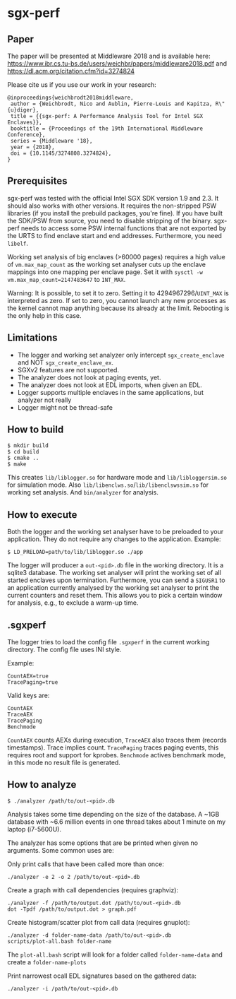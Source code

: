 sgx-perf
========

Paper
-----

The paper will be presented at Middleware 2018 and is available here: https://www.ibr.cs.tu-bs.de/users/weichbr/papers/middleware2018.pdf and https://dl.acm.org/citation.cfm?id=3274824

Please cite us if you use our work in your research:
```
@inproceedings{weichbrodt2018middleware,
 author = {Weichbrodt, Nico and Aublin, Pierre-Louis and Kapitza, R\"{u}diger},
 title = {{sgx-perf: A Performance Analysis Tool for Intel SGX Enclaves}},
 booktitle = {Proceedings of the 19th International Middleware Conference},
 series = {Middleware '18},
 year = {2018},
 doi = {10.1145/3274808.3274824},
}
```

Prerequisites
--------------

sgx-perf was tested with the official Intel SGX SDK version 1.9 and 2.3. It should also works with other versions.
It requires the non-stripped PSW libraries (if you install the prebuild packages, you're fine).
If you have built the SDK/PSW from source, you need to disable stripping of the binary.
sgx-perf needs to access some PSW internal functions that are not exported by the URTS to find enclave start and end addresses.
Furthermore, you need `libelf`. 

Working set analysis of big enclaves (>60000 pages) requires a high value of `vm.max_map_count` as the working set analyser cuts up the enclave mappings into one mapping per enclave page.
Set it with `sysctl -w vm.max_map_count=2147483647` to `INT_MAX`.

Warning: It is possible, to set it to zero. Setting it to 4294967296/`UINT_MAX` is interpreted as zero.
If set to zero, you cannot launch any new processes as the kernel cannot map anything because its already at the limit.
Rebooting is the only help in this case.


Limitations
-----------

- The logger and working set analyzer only intercept `sgx_create_enclave` and NOT `sgx_create_enclave_ex`.
- SGXv2 features are not supported.
- The analyzer does not look at paging events, yet.
- The analyzer does not look at EDL imports, when given an EDL.
- Logger supports multiple enclaves in the same applications, but analyzer not really
- Logger might not be thread-safe

How to build
------------

    $ mkdir build
    $ cd build
    $ cmake ..
    $ make

This creates `lib/liblogger.so` for hardware mode and `lib/libloggersim.so` for simulation mode.
Also `lib/libenclws.so`/`lib/libenclswssim.so` for working set analysis.
And `bin/analyzer` for analysis.

How to execute
--------------

Both the logger and the working set analyser have to be preloaded to your application.
They do not require any changes to the application.
Example:

    $ LD_PRELOAD=path/to/lib/liblogger.so ./app

The logger will producer a `out-<pid>.db` file in the working directory. It is a sqlite3 database.
The working set analyser will print the working set of all started enclaves upon termination.
Furthermore, you can send a `SIGUSR1` to an application currently analysed by the working set analyser
to print the current counters and reset them.
This allows you to pick a certain window for analysis, e.g., to exclude a warm-up time.

.sgxperf
---------

The logger tries to load the config file `.sgxperf` in the current working directory.
The config file uses INI style.

Example:

    CountAEX=true
    TracePaging=true

Valid keys are:

    CountAEX
    TraceAEX
    TracePaging
    Benchmode

`CountAEX` counts AEXs during execution, `TraceAEX` also traces them (records timestamps). Trace implies count.
`TracePaging` traces paging events, this requires root and support for kprobes.
`Benchmode` actives benchmark mode, in this mode no result file is generated.

How to analyze
--------------

    $ ./analyzer /path/to/out-<pid>.db

Analysis takes some time depending on the size of the database.
A ~1GB database with ~6.6 million events in one thread takes about 1 minute on my laptop (i7-5600U).

The analyzer has some options that are be printed when given no arguments. Some common uses are:

Only print calls that have been called more than once:

    ./analyzer -e 2 -o 2 /path/to/out-<pid>.db

Create a graph with call dependencies (requires graphviz):

    ./analyzer -f /path/to/output.dot /path/to/out-<pid>.db
    dot -Tpdf /path/to/output.dot > graph.pdf

Create histogram/scatter plot from call data (requires gnuplot):

    ./analyzer -d folder-name-data /path/to/out-<pid>.db
    scripts/plot-all.bash folder-name

The `plot-all.bash` script will look for a folder called `folder-name-data` and create a `folder-name-plots`

Print narrowest ocall EDL signatures based on the gathered data:

    ./analyzer -i /path/to/out-<pid>.db
